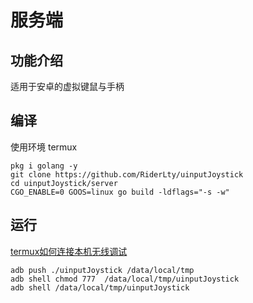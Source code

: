 # 服务端

## 功能介绍

适用于安卓的虚拟键鼠与手柄

<!-- ## Quick start

从release直接下载编译好的二进制程序

[uinputJoystick](https://github.com/RiderLty)

读写uinput需要shell或者root权限

所以可以用adb shell或者su shell运行 -->

## 编译

使用环境 termux
```
pkg i golang -y
git clone https://github.com/RiderLty/uinputJoystick
cd uinputJoystick/server
CGO_ENABLE=0 GOOS=linux go build -ldflags="-s -w"
```

## 运行
[termux如何连接本机无线调试](https://www.bilibili.com/video/BV14P411E7Bt/?spm_id_from=333.337.search-card.all.click)
```
adb push ./uinputJoystick /data/local/tmp
adb shell chmod 777  /data/local/tmp/uinputJoystick
adb shell /data/local/tmp/uinputJoystick
```
